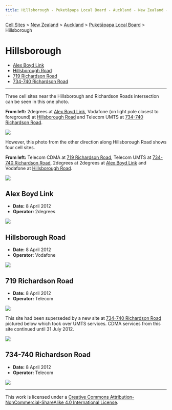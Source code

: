 ```yaml
---
title: Hillsborough - Puketāpapa Local Board - Auckland - New Zealand - Cell Sites
---
```


[Cell Sites](../../../) > [New Zealand](../../) > [Auckland](../) > [Puketāpapa Local Board](./) > Hillsborough

# Hillsborough

* [Alex Boyd Link](#alex-boyd-link)
* [Hillsborough Road](#hillsborough-road)
* [719 Richardson Road](#719-richardson-road)
* [734-740 Richardson Road](#734-740-richardson-road)

---

Three cell sites near the Hillsborough and Richardson Roads intersection can be seen in this one photo.

**From left:** 2degrees at [Alex Boyd Link](#alex-boyd-link), Vodafone (on light pole closest to foreground) at [Hillsborough Road](#hillsborough-road) and Telecom UMTS at [734-740 Richardson Road](#734-740-richardson-road).

![](https://f001.backblazeb2.com/file/CellSites/NZ/AUK/Puket%C4%81papa/20120408-133731.jpg)

However, this photo from the other direction along Hillsborough Road shows four cell sites.

**From left:** Telecom CDMA at [719 Richardson Road](#719-richardson-road), Telecom UMTS at [734-740 Richardson Road](#730-740-richardson-road), 2degrees at 2degrees at [Alex Boyd Link](#alex-boyd-link) and Vodafone at [Hillsborough Road](#hillsborough-road).

![](https://f001.backblazeb2.com/file/CellSites/NZ/AUK/Puket%C4%81papa/20120408-133108.jpg)

## Alex Boyd Link

* **Date:** 8 April 2012
* **Operator:** 2degrees

![](https://f001.backblazeb2.com/file/CellSites/NZ/AUK/Puket%C4%81papa/20120408-133014.jpg)

## Hillsborough Road

* **Date:** 8 April 2012
* **Operator:** Vodafone

![](https://f001.backblazeb2.com/file/CellSites/NZ/AUK/Puket%C4%81papa/20120408-133603.jpg)

## 719 Richardson Road

* **Date:** 8 April 2012
* **Operator:** Telecom

![](https://f001.backblazeb2.com/file/CellSites/NZ/AUK/Puket%C4%81papa/20120408-132928.jpg)

This site had been superseded by a new site at [734-740 Richardson Road](#734-740-richardson-road) pictured below which took over UMTS services. CDMA services from this site continued until 31 July 2012.

![](https://f001.backblazeb2.com/file/CellSites/NZ/AUK/Puket%C4%81papa/20120408-133001.jpg)

## 734-740 Richardson Road

* **Date:** 8 April 2012
* **Operator:** Telecom

![](https://f001.backblazeb2.com/file/CellSites/NZ/AUK/Puket%C4%81papa/20120408-134049.jpg)

---

This work is licensed under a [Creative Commons Attribution-NonCommercial-ShareAlike 4.0 International License](http://creativecommons.org/licenses/by-nc-sa/4.0/).
